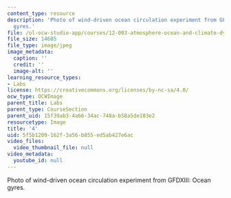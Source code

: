 ```yaml
---
content_type: resource
description: 'Photo of wind-driven ocean circulation experiment from GFDXIII: Ocean
  gyres.'
file: /ol-ocw-studio-app/courses/12-003-atmosphere-ocean-and-climate-dynamics-fall-2008/5f5b1209162f3a56b855ed5ab427e6ac_4.jpg
file_size: 14605
file_type: image/jpeg
image_metadata:
  caption: ''
  credit: ''
  image-alt: ''
learning_resource_types:
- Labs
license: https://creativecommons.org/licenses/by-nc-sa/4.0/
ocw_type: OCWImage
parent_title: Labs
parent_type: CourseSection
parent_uid: 15f39ab3-4a66-34ac-748a-b58a5de103e2
resourcetype: Image
title: '4'
uid: 5f5b1209-162f-3a56-b855-ed5ab427e6ac
video_files:
  video_thumbnail_file: null
video_metadata:
  youtube_id: null
---
```

Photo of wind-driven ocean circulation experiment from GFDXIII: Ocean gyres.